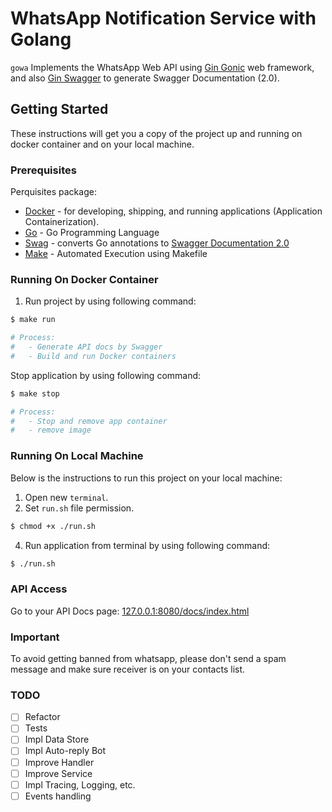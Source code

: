 # WhatsApp Notification Service with Golang

`gowa` Implements the WhatsApp Web API using [Gin Gonic](https://github.com/gin-gonic/gin) web framework,
and also [Gin Swagger](https://github.com/swaggo/gin-swagger) to generate Swagger Documentation (2.0).

## Getting Started
These instructions will get you a copy of the project up and running on docker container and on your local machine.

### Prerequisites
Perquisites package:
* [Docker](https://www.docker.com/get-started) - for developing, shipping, and running applications (Application Containerization).
* [Go](https://golang.org/) - Go Programming Language
* [Swag](https://github.com/swaggo/gin-swagger) - converts Go annotations to [Swagger Documentation 2.0](https://swagger.io/docs/specification/2-0/basic-structure/)
* [Make](https://www.gnu.org/software/make/manual/make.html) - Automated Execution using Makefile

### Running On Docker Container
1. Run project by using following command:
```bash
$ make run

# Process:
#   - Generate API docs by Swagger
#   - Build and run Docker containers
```
Stop application by using following command:
```bash
$ make stop

# Process:
#   - Stop and remove app container
#   - remove image
```

### Running On Local Machine
Below is the instructions to run this project on your local machine:
1. Open new `terminal`.
2. Set `run.sh` file permission.
```bash
$ chmod +x ./run.sh
```
4. Run application from terminal by using following command:
```bash
$ ./run.sh
```

### API Access
Go to your API Docs page: [127.0.0.1:8080/docs/index.html](http://127.0.0.1:8080/swagger/index.html)

### Important

To avoid getting banned from whatsapp, 
please don't send a spam message and make sure 
receiver is on your contacts list.

### TODO

- [ ] Refactor
- [ ] Tests
- [ ] Impl Data Store
- [ ] Impl Auto-reply Bot
- [ ] Improve Handler
- [ ] Improve Service
- [ ] Impl Tracing, Logging, etc.
- [ ] Events handling